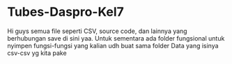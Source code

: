 # Tubes-Daspro-Kel7
Hi guys semua file seperti CSV, source code, dan lainnya yang berhubungan save di sini yaa. Untuk sementara ada folder fungsional untuk nyimpen fungsi-fungsi yang kalian udh buat sama folder Data yang isinya csv-csv yg kita pake
